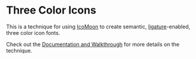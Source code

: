 # Three Color Icons
This is a technique for using [IcoMoon](http://icomoon.io/) to create semantic, [ligature](http://en.wikipedia.org/wiki/Typographic_ligature)-enabled, three color icon fonts.

Check out the [Documentation and Walkthrough](https://github.com/nikolaswise/three-color-icons) for more details on the technique.